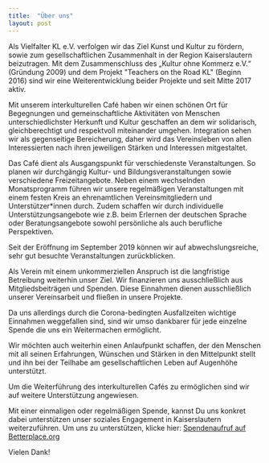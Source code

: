 ```yaml
---
title:  "Über uns"
layout: post
---
```


Als Vielfalter KL e.V. verfolgen wir das Ziel Kunst und Kultur zu fördern, sowie zum gesellschaftlichen Zusammenhalt in der Region Kaiserslautern beizutragen. Mit dem Zusammenschluss des „Kultur ohne Kommerz e.V.“ (Gründung 2009) und dem Projekt "Teachers on the Road KL" (Beginn 2016) sind wir eine Weiterentwicklung beider Projekte und seit Mitte 2017 aktiv. 

Mit unserem interkulturellen Café haben wir einen schönen Ort für Begegnungen und gemeinschaftliche Aktivitäten von Menschen unterschiedlichster Herkunft und Kultur geschaffen an dem wir solidarisch, gleichberechtigt und respektvoll miteinander umgehen. Integration sehen wir als gegenseitige Bereicherung, daher wird das Vereinsleben von allen Interessierten nach ihren jeweiligen Stärken und Interessen mitgestaltet. 

Das Café dient als Ausgangspunkt für verschiedenste Veranstaltungen. So planen wir  durchgängig Kultur- und Bildungsveranstaltungen sowie verschiedene Freizeitangebote. Neben einem wechselnden Monatsprogramm führen wir unsere regelmäßigen Veranstaltungen mit einem festen Kreis an ehrenamtlichen Vereinsmitgliedern und Unterstützer\*innen durch. Zudem schaffen wir durch individuelle Unterstützungsangebote wie z.B. beim Erlernen der deutschen Sprache oder Beratungsangebote sowohl persönliche als auch berufliche Perspektiven. 

Seit der Eröffnung im September 2019 können wir auf abwechslungsreiche, sehr gut besuchte Veranstaltungen zurückblicken. 

Als Verein mit einem unkommerziellen Anspruch ist die langfristige Betreibung weiterhin unser Ziel. Wir finanzieren uns ausschließlich aus Mitgliedsbeiträgen und Spenden. Diese Einnahmen dienen ausschließlich unserer Vereinsarbeit und fließen in unsere Projekte. 

Da uns allerdings durch die Corona-bedingten Ausfallzeiten wichtige Einnahmen weggefallen sind, sind wir umso dankbarer für jede einzelne Spende die uns ein Weitermachen ermöglicht. 

Wir möchten auch weiterhin einen Anlaufpunkt schaffen, der den Menschen mit all seinen Erfahrungen, Wünschen und Stärken in den Mittelpunkt stellt und ihn bei der Teilhabe am gesellschaftlichen Leben auf Augenhöhe unterstützt. 



Um die Weiterführung des interkulturellen Cafés zu ermöglichen sind wir auf weitere Unterstützung angewiesen. 

Mit einer einmaligen oder regelmäßigen Spende, kannst Du uns konkret dabei unterstützen unser soziales Engagement in Kaiserslautern weiterzuführen. Um uns zu unterstützen, klicke hier: 
<a href="https://www.betterplace.org/de/projects/74045-unterstuetzt-das-interkulturelle-cafe-des-vielfalter-kl-e-v">Spendenaufruf auf Betterplace.org</a>


Vielen Dank!
